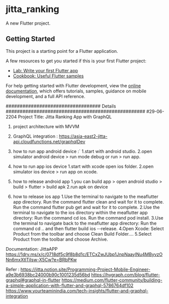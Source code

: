 # jitta_ranking

A new Flutter project.

## Getting Started

This project is a starting point for a Flutter application.

A few resources to get you started if this is your first Flutter project:

- [Lab: Write your first Flutter app](https://docs.flutter.dev/get-started/codelab)
- [Cookbook: Useful Flutter samples](https://docs.flutter.dev/cookbook)

For help getting started with Flutter development, view the
[online documentation](https://docs.flutter.dev/), which offers tutorials,
samples, guidance on mobile development, and a full API reference.

##################################  Details ##################################################
#29-06-2204
Project Title: Jitta Ranking App with GraphQL
1. project architecture with MVVM

2. GraphQL integration : https://asia-east2-jitta-api.cloudfunctions.net/graphqlDev

3. how to run app android device :`
   1.start with android studio.
   2.open simulator android device  > run mode debug or run > run app.
4. how to run app ios device
   1.start with xcode open ios folder.
   2.open simulator ios device > run app on xcode.
5. how to release android app
   1.you can build app > open android studio > build > flutter > build apk
   2.run apk on device
6. how to release ios app
   1.Use the terminal to navigate to the meaflutter app directory.
        Run the command flutter clean and wait for it to complete.
        Run the command flutter pub get and wait for it to complete.
   2.Use the terminal to navigate to the ios directory within the meaflutter app directory:
        Run the command cd ios.
        Run the command pod install.
   3.Use the terminal to navigate back to the meaflutter app directory:
        Run the command cd .. and then flutter build ios --release.
   4.Open Xcode:
        Select Product from the toolbar and choose Clean Build Folder....
   5.Select Product from the toolbar and choose Archive.

Documentation: JittaAPP
https://1drv.ms/x/c/0718df5c9f8b8d1c/ETCxZwJUbp1JnpNaayINu4MByvzONn6mxXtlTiIsw-X5Cw?e=BRbPKw

Refer :
https://jitta.notion.site/Programming-Project-Mobile-Engineer-a9e3b6938bc24000b90c1001235d56bd
https://hygraph.com/blog/flutter-graphql#graphql-in-flutter
https://medium.com/flutter-community/building-a-simple-application-with-flutter-and-graphql-5786764df102
https://www.yourteaminindia.com/tech-insights/flutter-and-graphql-integration








